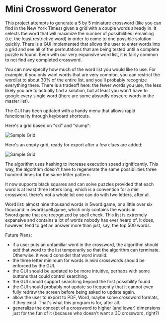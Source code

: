 Mini Crossword Generator
========================

This project attempts to generate a 5 by 5 miniature crossword (like you can find in the New York Times) given a grid with a couple words already in. It selects the word that will maximize the number of possibilities remaining (i.e. the least restrictive word) in order to come to one possible solution quickly. There is a GUI implemented that allows the user to enter words into a grid and see all of the permutations that are being tested until a complete puzzle is found. Even with our very expansive word list, it is fairly common to not find any completed crossword. 

You can now specify how much of the word list you would like to use. For example, if you only want words that are very common, you can restrict the wordlist to about 30% of the entire list, and you'll probably recognize everything there. There is a tradeoff here: the fewer words you use, the less likely you are to actually find a solution, but at least you won't have to google every single word (there are some absurdly obscure words in the master list).

The GUI has been updated with a handy menu that allows rapid functionality through keyboard shortcuts. 

Here's a grid based on "ski" and "slump":

![Sample Grid](https://github.com/bakitybacon/minicrossword/blob/master/fullgrid.png)

Here's an empty grid, ready for export after a few clues are added:

![Sample Grid](https://github.com/bakitybacon/minicrossword/blob/master/grid.png)

The algorithm uses hashing to increase execution speed significantly. This way, the algorithm doesn't have to regenerate the same possibilities three hundred times for the same letter pattern. 

It now supports black squares and can solve puzzles provided that each word is at least three letters long, which is a convention for a mini crossword. there's not a whole lot one can do with two letters, after all.

Word list: almost nine thousand words in 5word.game, or a little over six thousand in 5wordspell.game, which only contains the words in 5word.game that are recognized by spell check. This list is extremely expansive and contains a lot of words nobody has ever heard of. It does, however, tend to get an answer more than just, say, the top 500 words. 

Future Plans:

* if a user puts an unfamiliar word in the crossword, the algorithm should add that word to the list temporarily so that the algorithm can terminate. Otherwise, it would consider that word invalid.
* the three letter minimum for words in mini crosswords should be enforced by the GUI.
* the GUI should be updated to be more intuitive, perhaps with some buttons that could control searching.
* the GUI should support searching beyond the first possibility found.
* the GUI should probably not update so frequently that it cannot even fully redraw the screen before being asked to update again.
* allow the user to export to PDF, Word, maybe some crossword formats, if they exist. That's what this program is for, after all.
* generalize the concept of a crossword to higher (and lower) dimensions just for the fun of it (because who doesn't want a 3D crossword, right?)
